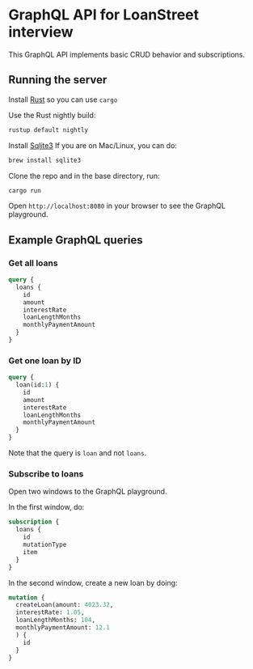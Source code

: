 # GraphQL API for LoanStreet interview

This GraphQL API implements basic CRUD behavior and subscriptions.

## Running the server

Install [Rust](https://www.rust-lang.org/) so you can use `cargo`

Use the Rust nightly build:

```sh
rustup default nightly
```

Install [Sqlite3](https://sqlite.org/index.html)
If you are on Mac/Linux, you can do:

```sh
brew install sqlite3
```

Clone the repo and in the base directory, run:

```sh
cargo run
```

Open `http://localhost:8080` in your browser to see the GraphQL playground.

## Example GraphQL queries

### Get all loans

```graphql
query {
  loans {
    id
    amount
    interestRate
    loanLengthMonths
    monthlyPaymentAmount
  }
}
```

### Get one loan by ID

```graphql
query {
  loan(id:1) {
    id
    amount
    interestRate
    loanLengthMonths
    monthlyPaymentAmount
  }
}
```

Note that the query is `loan` and not `loans`.

### Subscribe to loans

Open two windows to the GraphQL playground.

In the first window, do:

```graphql
subscription {
  loans {
    id
    mutationType
    item
  }
}
```

In the second window, create a new loan by doing:

```graphql
mutation {
  createLoan(amount: 4023.32,
  interestRate: 1.05,
  loanLengthMonths: 104,
  monthlyPaymentAmount: 12.1
  ) {
    id
  }
}
```
